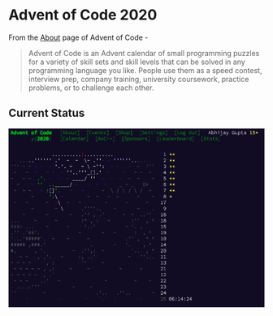 # Advent of Code 2020

From the [About](https://adventofcode.com/2020/about) page of Advent of Code -

> Advent of Code is an Advent calendar of small programming puzzles for a variety of skill sets and skill levels that can be solved in any programming language you like. People use them as a speed contest, interview prep, company training, university coursework, practice problems, or to challenge each other.

## Current Status

![Current status](./current-status.png)
